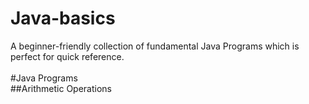 # Java-basics
A beginner-friendly collection of fundamental Java Programs which is perfect for quick reference.
<br/>
<br/>
#Java Programs
<br/>
##Arithmetic Operations
